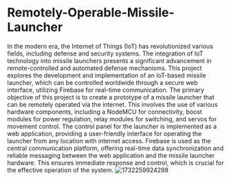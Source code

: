 # Remotely-Operable-Missile-Launcher
In the modern era, the Internet of Things (IoT) has revolutionized various 
fields, including defense and security systems. The integration of IoT 
technology into missile launchers presents a significant advancement in 
remote-controlled and automated defense mechanisms. This project explores 
the development and implementation of an IoT-based missile launcher, which 
can be controlled worldwide through a secure web interface, utilizing Firebase 
for real-time communication. 
The primary objective of this project is to create a prototype of a missile 
launcher that can be remotely operated via the internet. This involves the use 
of various hardware components, including a NodeMCU for connectivity, boost 
modules for power regulation, relay modules for switching, and servos for 
movement control. The control panel for the launcher is implemented as a 
web application, providing a user-friendly interface for operating the launcher 
from any location with internet access. 
Firebase is used as the central communication platform, offering real-time data 
synchronization and reliable messaging between the web application and the 
missile launcher hardware. This ensures immediate response and control, 
which is crucial for the effective operation of the system.
![1732259924298](https://github.com/user-attachments/assets/9b88d2db-8c0d-4242-ae67-7e52eafbf810)
